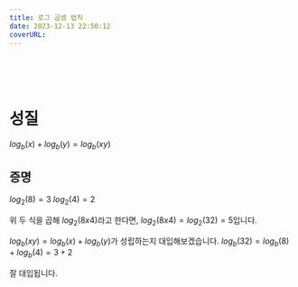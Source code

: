 ```yaml
---
title: 로그 곱셈 법칙
date: 2023-12-13 22:50:12
coverURL: 
---
```

<br />
<br />
<br />

# 성질

$log_b(x) + log_b(y) = log_b(xy)$

## 증명

$log_2(8) = 3$
$log_2(4) = 2$

위 두 식을 곱해 $log_2(8x4)$라고 한다면,
$log_2(8x4) = log_2(32) = 5$입니다.

$log_b(xy) = log_b(x) + log_b(y)$가 성립하는지 대입해보겠습니다.
$log_b(32) = log_b(8) + log_b(4) = 3 + 2$

잘 대입됩니다.





